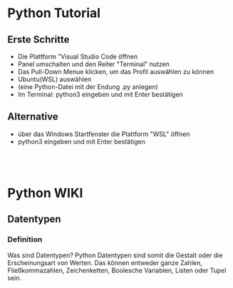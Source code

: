 # Python Tutorial
## Erste Schritte
- Die Plattform "Visual Studio Code öffnen
- Panel umschalten und den Reiter "Terminal" nutzen
-  Das Pull-Down Menue klicken, um das Profil auswählen zu können
- Ubuntu(WSL) auswählen
- (eine Python-Datei mit der Endung .py anlegen)
- Im Terminal: python3 eingeben und mit Enter bestätigen

## Alternative
- über das Windows Startfenster die Plattform "WSL" öffnen
- python3 eingeben und mit Enter bestätigen
<br></br>
<br></br>
# Python WIKI
## Datentypen
### Definition
Was sind Datentypen?
Python Datentypen sind somit die Gestalt oder die Erscheinungsart von Werten. Das können entweder ganze Zahlen, Fließkommazahlen, Zeichenketten, Boolesche Variablen, Listen oder Tupel sein.





